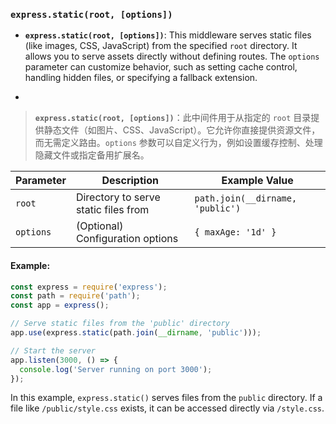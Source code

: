 ### `express.static(root, [options])`

- **`express.static(root, [options])`**: This middleware serves static files (like images, CSS, JavaScript) from the specified `root` directory. It allows you to serve assets directly without defining routes. The `options` parameter can customize behavior, such as setting cache control, handling hidden files, or specifying a fallback extension.

- <audio src="..\..\mp3\__`express.stat.mp3"></audio>

> **`express.static(root, [options])`**：此中间件用于从指定的 `root` 目录提供静态文件（如图片、CSS、JavaScript）。它允许你直接提供资源文件，而无需定义路由。`options` 参数可以自定义行为，例如设置缓存控制、处理隐藏文件或指定备用扩展名。
>
> <audio src="..\..\mp3\`express.static.mp3"></audio>

| Parameter | Description                          | Example Value                    |
| --------- | ------------------------------------ | -------------------------------- |
| `root`    | Directory to serve static files from | `path.join(__dirname, 'public')` |
| `options` | (Optional) Configuration options     | `{ maxAge: '1d' }`               |

#### Example:

<audio src="..\..\mp3\_`express.stati.mp3"></audio>

```js
const express = require('express');
const path = require('path');
const app = express();

// Serve static files from the 'public' directory
app.use(express.static(path.join(__dirname, 'public')));

// Start the server
app.listen(3000, () => {
  console.log('Server running on port 3000');
});
```

 In this example, `express.static()` serves files from the `public` directory. If a file like `/public/style.css` exists, it can be accessed directly via `/style.css`.